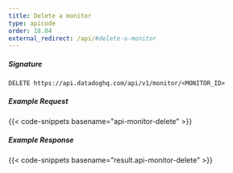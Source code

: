 ```yaml
---
title: Delete a monitor
type: apicode
order: 18.04
external_redirect: /api/#delete-a-monitor
---
```


##### Signature
`DELETE https://api.datadoghq.com/api/v1/monitor/<MONITOR_ID>`
##### Example Request
{{< code-snippets basename="api-monitor-delete" >}}
##### Example Response
{{< code-snippets basename="result.api-monitor-delete" >}}

